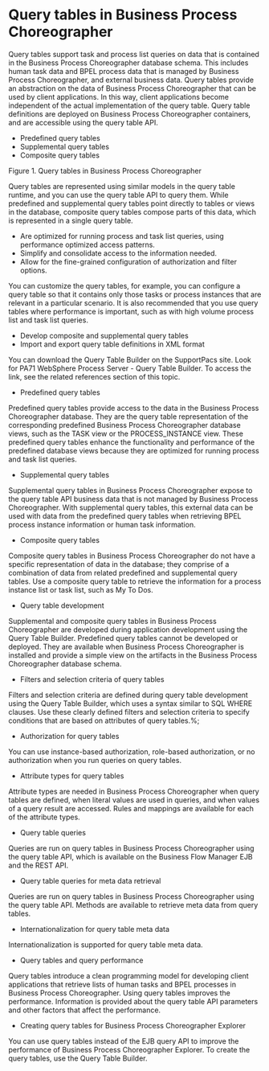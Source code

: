 <!-- image -->

# Query tables in Business Process Choreographer

Query tables support task and process list queries on data
that is contained in the Business Process Choreographer database schema.
This includes human task data and BPEL process data that is managed
by Business Process Choreographer, and external business data. Query
tables provide an abstraction on the data of Business Process Choreographer
that can be used by client applications. In this way, client applications
become independent of the actual implementation of the query table.
Query table definitions are deployed on Business Process Choreographer
containers, and are accessible using the query table API.

- Predefined query tables
- Supplemental query tables
- Composite query tables

Figure 1. Query tables in Business Process Choreographer

<!-- image -->

Query tables are represented using similar models in the query table runtime, and you can use the
query table API to query them. While predefined and supplemental query tables point directly to
tables or views in the database, composite query tables compose parts of this data, which is
represented in a single query table.

- Are optimized for running process and task list queries, using performance optimized access
patterns.
- Simplify and consolidate access to the information needed.
- Allow for the fine-grained configuration of authorization and filter options.

You can customize the query tables, for example, you can configure a query table so that it
contains only those tasks or process instances that are relevant in a particular scenario. It is
also recommended that you use query tables where performance is important, such as with high volume
process list and task list queries.

- Develop composite and supplemental query tables
- Import and export query table definitions in XML format

You can download the Query Table Builder on the SupportPacs site. Look for PA71 WebSphere Process
Server - Query Table Builder. To access the link, see the related references section of this
topic.

- Predefined query tables

Predefined query tables provide access to the data in the Business Process Choreographer database. They are the query table representation of the corresponding predefined Business Process Choreographer database views, such as the TASK view or the PROCESS\_INSTANCE view. These predefined query tables enhance the functionality and performance of the predefined database views because they are optimized for running process and task list queries.
- Supplemental query tables

Supplemental query tables in Business Process Choreographer expose to the query table API business data that is not managed by Business Process Choreographer. With supplemental query tables, this external data can be used with data from the predefined query tables when retrieving BPEL process instance information or human task information.
- Composite query tables

Composite query tables in Business Process Choreographer do not have a specific representation of data in the database; they comprise of a combination of data from related predefined and supplemental query tables. Use a composite query table to retrieve the information for a process instance list or task list, such as My To Dos.
- Query table development

Supplemental and composite query tables in Business Process Choreographer are developed during application development using the Query Table Builder. Predefined query tables cannot be developed or deployed. They are available when Business Process Choreographer is installed and provide a simple view on the artifacts in the Business Process Choreographer database schema.
- Filters and selection criteria of query tables

Filters and selection criteria are defined during query table development using the Query Table Builder, which uses a syntax similar to SQL WHERE clauses. Use these clearly defined filters and selection criteria to specify conditions that are based on attributes of query tables.%;
- Authorization for query tables

You can use instance-based authorization, role-based authorization, or no authorization when you run queries on query tables.
- Attribute types for query tables

Attribute types are needed in Business Process Choreographer when query tables are defined, when literal values are used in queries, and when values of a query result are accessed. Rules and mappings are available for each of the attribute types.
- Query table queries

Queries are run on query tables in Business Process Choreographer using the query table API, which is available on the Business Flow Manager EJB and the REST API.
- Query table queries for meta data retrieval

Queries are run on query tables in Business Process Choreographer using the query table API. Methods are available to retrieve meta data from query tables.
- Internationalization for query table meta data

Internationalization is supported for query table meta data.
- Query tables and query performance

Query tables introduce a clean programming model for developing client applications that retrieve lists of human tasks and BPEL processes in Business Process Choreographer. Using query tables improves the performance. Information is provided about the query table API parameters and other factors that affect the performance.
- Creating query tables for Business Process Choreographer Explorer

You can use query tables instead of the EJB query API to improve the performance of Business Process Choreographer Explorer. To create the query tables, use the Query Table Builder.